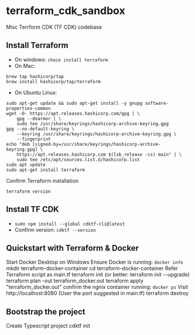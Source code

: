 # terraform_cdk_sandbox
Misc Terrform CDK (TF CDK) codebase


## Install Terraform
- On windows: ```choco install terraform```
- On Mac: 
```
brew tap hashicorp/tap
brew install hashicorp/tap/terraform
```
- On Ubuntu Linux:
```
sudo apt-get update && sudo apt-get install -y gnupg software-properties-common
wget -O- https://apt.releases.hashicorp.com/gpg | \
    gpg --dearmor | \
    sudo tee /usr/share/keyrings/hashicorp-archive-keyring.gpg
gpg --no-default-keyring \
    --keyring /usr/share/keyrings/hashicorp-archive-keyring.gpg \
    --fingerprint
echo "deb [signed-by=/usr/share/keyrings/hashicorp-archive-keyring.gpg] \
    https://apt.releases.hashicorp.com $(lsb_release -cs) main" | \
    sudo tee /etc/apt/sources.list.d/hashicorp.list
sudo apt update
sudo apt-get install terraform
```

Confirm Terraform installation
```
terraform version
```

## Install TF CDK
- ```sudo npm install --global cdktf-cli@latest```
- Confirm version: ```cdktf --version```

## Quickstart with Terraform & Docker
Start Docker Desktop on Windows
Ensure Docker is running: ```docker info```
mkdir terraform-docker-container
cd terraform-docker-container
Refer Terraform script as main.tf
terraform init (or better: terraform init --upgrade)
terraform plan -out terraform_docker.out
terraform apply "terraform_docker.out"
confirm the ngnix container running: ```docker ps```
Visit http://localhost:8080 (User the port suggested in main.tf)
terraform destroy


## Bootstrap the project
Create Typescript project
cdktf init 